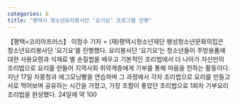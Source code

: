 ```yaml
---
categories: b
title: "평택시 청소년요리봉사단 ‘요기요’ 프로그램 진행"
---
```

【평택=코리아프러스】 이정수 기자 = (재)평택시청소년재단 팽성청소년문화의집은 청소년요리봉사단 ‘요기요’를 진행했다. 요리봉사단 ‘요기요’는 청소년들이 주방용품에 대한 사용요령과 식재료 별 손질법을 배우고 기본적인 조리법에서 더 나아가 자신만의 조리법으로 요리를 만들어 지역사회 취약계층에게 기부를 통해 마음을 전하는 활동이다.지난 17일 자몽청과 에그모닝빵을 연습하며 그 과정에서 각자 조리법으로 요리를 만들고 서로 먹어보며 공유하는 시간을 가졌고, 가장 조합이 좋았던 조리법으로 1회차 기부요리 조리법을 완성했다. 24일에 약 100